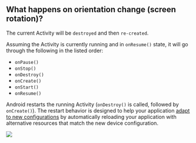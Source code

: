 ## What happens on orientation change (screen rotation)?

The current Activity will be `destroyed` and then `re-created`.

Assuming the Activity is currently running and in `onResume()` state, it will go through the following in the listed order:
- `onPause()`
- `onStop()`
- `onDestroy()`
- `onCreate()`
- `onStart()`
- `onResume()`

Android restarts the running Activity (`onDestroy()` is called, followed by `onCreate()`). The restart behavior is designed to help your application [adapt to new configurations](https://developer.android.com/guide/topics/resources/runtime-changes.html) by automatically reloading your application with alternative resources that match the new device configuration.

![](https://developer.android.com/images/activity_lifecycle.png)
